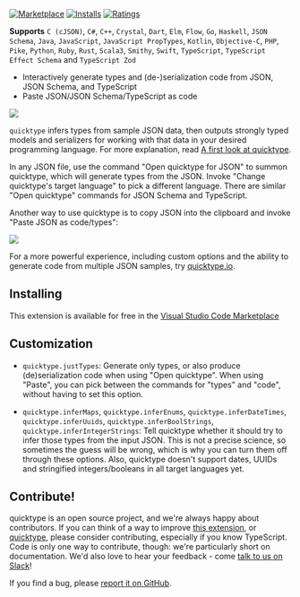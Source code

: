 [![Marketplace](https://vsmarketplacebadge.apphb.com/version/quicktype.quicktype.svg)](https://marketplace.visualstudio.com/items/quicktype.quicktype) [![Installs](https://vsmarketplacebadge.apphb.com/installs/quicktype.quicktype.svg)](https://marketplace.visualstudio.com/items/quicktype.quicktype) [![Ratings](https://vsmarketplacebadge.apphb.com/rating-short/quicktype.quicktype.svg)](https://marketplace.visualstudio.com/items/quicktype.quicktype)

**Supports** `C (cJSON)`, `C#`, `C++`, `Crystal`, `Dart`, `Elm`, `Flow`, `Go`, `Haskell`, `JSON Schema`, `Java`, `JavaScript`, `JavaScript PropTypes`, `Kotlin`, `Objective-C`, `PHP`, `Pike`, `Python`, `Ruby`, `Rust`, `Scala3`, `Smithy`, `Swift`, `TypeScript`, `TypeScript Effect Schema` and `TypeScript Zod`

-   Interactively generate types and (de-)serialization code from JSON, JSON Schema, and TypeScript
-   Paste JSON/JSON Schema/TypeScript as code

![](https://raw.githubusercontent.com/quicktype/quicktype-vscode/master/media/demo-interactive.gif)

`quicktype` infers types from sample JSON data, then outputs strongly typed models and serializers for working with that data in your desired programming language. For more explanation, read [A first look at quicktype](http://blog.quicktype.io/first-look/).

In any JSON file, use the command "Open quicktype for JSON" to summon quicktype, which will generate types from the JSON. Invoke "Change quicktype's target language" to pick a different language. There are similar "Open quicktype" commands for JSON Schema and TypeScript.

Another way to use quicktype is to copy JSON into the clipboard and invoke "Paste JSON as code/types":

![](https://raw.githubusercontent.com/quicktype/quicktype-vscode/master/media/demo.gif)

For a more powerful experience, including custom options and the ability to generate code from multiple JSON samples, try [quicktype.io](https://app.quicktype.io).

## Installing

This extension is available for free in the [Visual Studio Code Marketplace](https://marketplace.visualstudio.com/items/quicktype.quicktype)

## Customization

-   `quicktype.justTypes`: Generate only types, or also produce (de)serialization code when using "Open quicktype". When using "Paste", you can pick between the commands for "types" and "code", without having to set this option.

-   `quicktype.inferMaps`, `quicktype.inferEnums`, `quicktype.inferDateTimes`, `quicktype.inferUuids`, `quicktype.inferBoolStrings`, `quicktype.inferIntegerStrings`: Tell quicktype whether it should try to infer those types from the input JSON. This is not a precise science, so sometimes the guess will be wrong, which is why you can turn them off through these options. Also, quicktype doesn't support dates, UUIDs and stringified integers/booleans in all target languages yet.

## Contribute!

quicktype is an open source project, and we're always happy about contributors. If you can think of a way to improve [this extension](https://github.com/quicktype/quicktype-vscode), or [quicktype](https://github.com/quicktype/quicktype), please consider contributing, especially if you know TypeScript. Code is only one way to contribute, though: we're particularly short on documentation. We'd also love to hear your feedback - come [talk to us on Slack](http://slack.quicktype.io)!

If you find a bug, please [report it on GitHub](https://github.com/quicktype/quicktype-vscode/issues).
